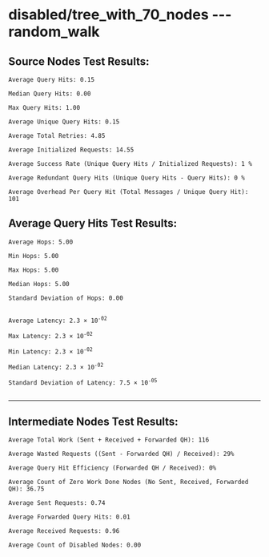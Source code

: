 # disabled/tree_with_70_nodes --- random_walk
## Source Nodes Test Results:
	Average Query Hits: 0.15

	Median Query Hits: 0.00

	Max Query Hits: 1.00

	Average Unique Query Hits: 0.15

	Average Total Retries: 4.85

	Average Initialized Requests: 14.55

	Average Success Rate (Unique Query Hits / Initialized Requests): 1 %

	Average Redundant Query Hits (Unique Query Hits - Query Hits): 0 %

	Average Overhead Per Query Hit (Total Messages / Unique Query Hit): 101



## Average Query Hits Test Results:
<pre><code>Average Hops: 5.00

Min Hops: 5.00

Max Hops: 5.00

Median Hops: 5.00

Standard Deviation of Hops: 0.00


Average Latency: 2.3 × 10<sup>-02</sup>

Max Latency: 2.3 × 10<sup>-02</sup>

Min Latency: 2.3 × 10<sup>-02</sup>

Median Latency: 2.3 × 10<sup>-02</sup>

Standard Deviation of Latency: 7.5 × 10<sup>-05</sup>

</code></pre>

---------------------------------------------
## Intermediate Nodes Test Results:

	Average Total Work (Sent + Received + Forwarded QH): 116

	Average Wasted Requests ((Sent - Forwarded QH) / Received): 29%

	Average Query Hit Efficiency (Forwarded QH / Received): 0%

	Average Count of Zero Work Done Nodes (No Sent, Received, Forwarded QH): 36.75

	Average Sent Requests: 0.74

	Average Forwarded Query Hits: 0.01

	Average Received Requests: 0.96

	Average Count of Disabled Nodes: 0.00

